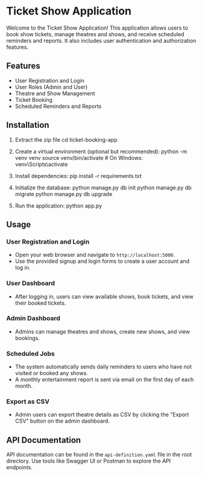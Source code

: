 # Ticket Show Application

Welcome to the Ticket Show Application! This application allows users to book show tickets, manage theatres and shows, and receive scheduled reminders and reports. It also includes user authentication and authorization features.

## Features

- User Registration and Login
- User Roles (Admin and User)
- Theatre and Show Management
- Ticket Booking
- Scheduled Reminders and Reports

## Installation

1. Extract the zip file
cd ticket-booking-app

2. Create a virtual environment (optional but recommended):
python -m venv venv
source venv/bin/activate   # On Windows: venv\Scripts\activate

3. Install dependencies:
pip install -r requirements.txt

4. Initialize the database:
python manage.py db init
python manage.py db migrate
python manage.py db upgrade

5. Run the application:
python app.py

## Usage

### User Registration and Login

- Open your web browser and navigate to `http://localhost:5000`.
- Use the provided signup and login forms to create a user account and log in.

### User Dashboard

- After logging in, users can view available shows, book tickets, and view their booked tickets.

### Admin Dashboard

- Admins can manage theatres and shows, create new shows, and view bookings.

### Scheduled Jobs

- The system automatically sends daily reminders to users who have not visited or booked any shows.
- A monthly entertainment report is sent via email on the first day of each month.

### Export as CSV

- Admin users can export theatre details as CSV by clicking the "Export CSV" button on the admin dashboard.

## API Documentation

API documentation can be found in the `api-definition.yaml` file in the root directory. Use tools like Swagger UI or Postman to explore the API endpoints.

